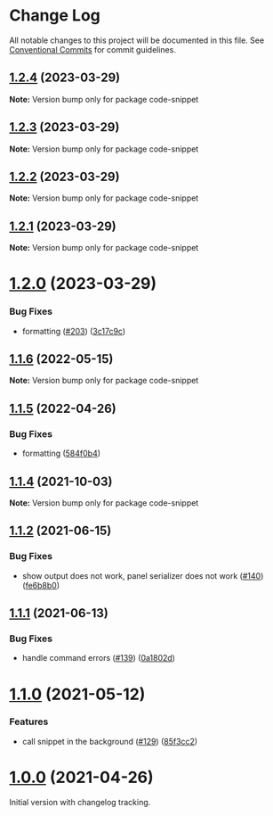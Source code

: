# Change Log

All notable changes to this project will be documented in this file.
See [Conventional Commits](https://conventionalcommits.org) for commit guidelines.

## [1.2.4](https://github.com/SAP/code-snippet/compare/v1.2.3...v1.2.4) (2023-03-29)

**Note:** Version bump only for package code-snippet





## [1.2.3](https://github.com/SAP/code-snippet/compare/v1.2.2...v1.2.3) (2023-03-29)

**Note:** Version bump only for package code-snippet





## [1.2.2](https://github.com/SAP/code-snippet/compare/v1.2.1...v1.2.2) (2023-03-29)

**Note:** Version bump only for package code-snippet





## [1.2.1](https://github.com/SAP/code-snippet/compare/v1.2.0...v1.2.1) (2023-03-29)

**Note:** Version bump only for package code-snippet





# [1.2.0](https://github.com/SAP/code-snippet/compare/v1.1.5...v1.2.0) (2023-03-29)

### Bug Fixes

- formatting ([#203](https://github.com/SAP/code-snippet/issues/203)) ([3c17c9c](https://github.com/SAP/code-snippet/commit/3c17c9c3b472edc2b2e3d14dbc847723786cd07c))

## [1.1.6](https://github.com/SAP/code-snippet/compare/v1.1.5...v1.1.6) (2022-05-15)

**Note:** Version bump only for package code-snippet

## [1.1.5](https://github.com/SAP/code-snippet/compare/v1.1.4...v1.1.5) (2022-04-26)

### Bug Fixes

- formatting ([584f0b4](https://github.com/SAP/code-snippet/commit/584f0b42a70b236082e51c71bb064093c310fc7c))

## [1.1.4](https://github.com/SAP/code-snippet/compare/v1.1.3...v1.1.4) (2021-10-03)

**Note:** Version bump only for package code-snippet

## [1.1.2](https://github.com/SAP/code-snippet/compare/v1.1.1...v1.1.2) (2021-06-15)

### Bug Fixes

- show output does not work, panel serializer does not work ([#140](https://github.com/SAP/code-snippet/issues/140)) ([fe6b8b0](https://github.com/SAP/code-snippet/commit/fe6b8b04d7e80ad3473c00ec6e45efb9ab5fa54e))

## [1.1.1](https://github.com/SAP/code-snippet/compare/v1.1.0...v1.1.1) (2021-06-13)

### Bug Fixes

- handle command errors ([#139](https://github.com/SAP/code-snippet/issues/139)) ([0a1802d](https://github.com/SAP/code-snippet/commit/0a1802d6132c7a1c052771e5936fd3ab09b20baf))

# [1.1.0](https://github.com/SAP/code-snippet/compare/v1.0.0...v1.1.0) (2021-05-12)

### Features

- call snippet in the background ([#129](https://github.com/SAP/code-snippet/issues/129)) ([85f3cc2](https://github.com/SAP/code-snippet/commit/85f3cc28268b5b7c17b2e684e1d86138f2b8231d))

# [1.0.0](https://github.com/SAP/code-snippet/compare/v0.0.29...v1.0.0) (2021-04-26)

Initial version with changelog tracking.
